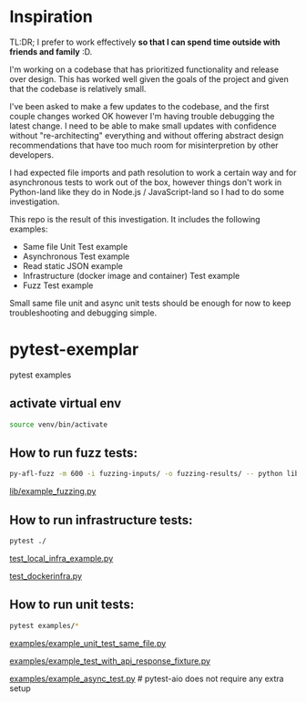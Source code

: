 # Inspiration

TL:DR; I prefer to work effectively **so that I can spend time outside with friends and family** :D.

I'm working on a codebase that has prioritized functionality and release over design. This has worked well given the goals of the project and given that the codebase is relatively small.

I've been asked to make a few updates to the codebase, and the first couple changes worked OK however I'm having trouble debugging the latest change. I need to be able to make small updates with confidence without "re-architecting" everything and without offering abstract design recommendations that have too much room for misinterpretion by other developers.

I had expected file imports and path resolution to work a certain way and for asynchronous tests to work out of the box, however things don't work in Python-land like they do in Node.js / JavaScript-land so I had to do some investigation.

This repo is the result of this investigation. It includes the following examples:
- Same file Unit Test example
- Asynchronous Test example
- Read static JSON example
- Infrastructure (docker image and container) Test example
- Fuzz Test example

Small same file unit and async unit tests should be enough for now to keep troubleshooting and debugging simple.

# pytest-exemplar

pytest examples

## activate virtual env
```sh
source venv/bin/activate
```

## How to run fuzz tests:

```sh
py-afl-fuzz -m 600 -i fuzzing-inputs/ -o fuzzing-results/ -- python lib/example_fuzzing.py @@
```

[lib/example_fuzzing.py](lib/example_fuzzing.py)


## How to run infrastructure tests:

```sh
pytest ./
```

[test_local_infra_example.py](test_local_infra_example.py)

[test_dockerinfra.py](test_dockerinfra.py)


## How to run unit tests:

```sh
pytest examples/*
```

[examples/example_unit_test_same_file.py](examples/example_unit_test_same_file.py)

[examples/example_test_with_api_response_fixture.py](examples/example_test_with_api_response_fixture.py)

[examples/example_async_test.py](examples/example_async_test.py) # pytest-aio does not require any extra setup


